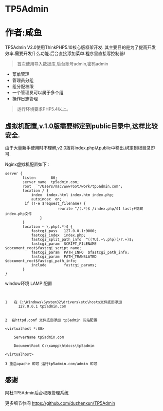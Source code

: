 TP5Admin 
===================
作者:咸鱼
===================

TP5Admin V2.0使用ThinkPHP5.10核心版框架开发.
其主要目的是为了提高开发效率.需要开发什么功能.后台直接添加菜单.程序里直接写控制器!
> 首次使用导入数据库,后台账号admin,密码admin
 + 菜单管理
 + 管理员分组
 + 组分配权限
 + 一个管理员可以属于多个组
 + 操作日志管理
> 运行环境要求PHP5.4以上。


## 虚拟机配置,v.1.0版需要绑定到public目录中,这样比较安全.
由于大量新手使用时不理解,v2.0版将index.php从public中移出.绑定到根目录即可.

Nginx虚拟机配置如下：

~~~
server {
        listen       80; 
        server_name  tp5admin.com;
        root   "/Users/mac/wwwroot/work/tp5admin.com";
        location / { 
            index  index.html index.htm index.php;
            autoindex  on; 
         if (!-e $request_filename) {
                        rewrite ^/(.*)$ /index.php/$1 last;#隐藏index.php文件
                }   
        }   
        location ~ \.php(.*)$ {
            fastcgi_pass   127.0.0.1:9000;
            fastcgi_index  index.php;
            fastcgi_split_path_info  ^((?U).+\.php)(/?.+)$;
            fastcgi_param  SCRIPT_FILENAME  $document_root$fastcgi_script_name;
            fastcgi_param  PATH_INFO  $fastcgi_path_info;
            fastcgi_param  PATH_TRANSLATED  $document_root$fastcgi_path_info;
            include        fastcgi_params;
        }   
}
~~~


window环境 LAMP 配置
~~~


1   在 C:\Windows\System32\drivers\etc\hosts文件底部添加
      127.0.0.1 tp5admin.com


2  在httpd.conf 文件底部添加 tp5admin 网站配置

<virtualhost *:80>

    ServerName tp5admin.com

    DocumentRoot C:\xampp\htdocs\tp5admin

<virtualhost>

3 重启apache 即可 运行tp5admin.com/admin 即可
~~~


## 感谢
阿杜TP5Admin后台权限管理系统

更多细节参阅 https://github.com/duzhenxun/TP5Admin

